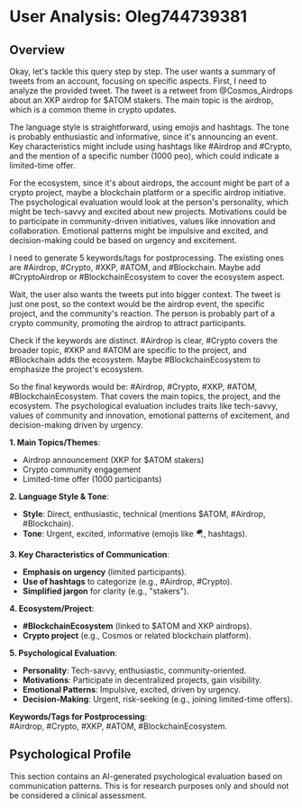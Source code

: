 # User Analysis: Oleg744739381

## Overview

<think>
Okay, let's tackle this query step by step. The user wants a summary of tweets from an account, focusing on specific aspects. First, I need to analyze the provided tweet. The tweet is a retweet from @Cosmos_Airdrops about an XKP airdrop for $ATOM stakers. The main topic is the airdrop, which is a common theme in crypto updates.

The language style is straightforward, using emojis and hashtags. The tone is probably enthusiastic and informative, since it's announcing an event. Key characteristics might include using hashtags like #Airdrop and #Crypto, and the mention of a specific number (1000 peo), which could indicate a limited-time offer.

For the ecosystem, since it's about airdrops, the account might be part of a crypto project, maybe a blockchain platform or a specific airdrop initiative. The psychological evaluation would look at the person's personality, which might be tech-savvy and excited about new projects. Motivations could be to participate in community-driven initiatives, values like innovation and collaboration. Emotional patterns might be impulsive and excited, and decision-making could be based on urgency and excitement.

I need to generate 5 keywords/tags for postprocessing. The existing ones are #Airdrop, #Crypto, #XKP, #ATOM, and #Blockchain. Maybe add #CryptoAirdrop or #BlockchainEcosystem to cover the ecosystem aspect.

Wait, the user also wants the tweets put into bigger context. The tweet is just one post, so the context would be the airdrop event, the specific project, and the community's reaction. The person is probably part of a crypto community, promoting the airdrop to attract participants.

Check if the keywords are distinct. #Airdrop is clear, #Crypto covers the broader topic, #XKP and #ATOM are specific to the project, and #Blockchain adds the ecosystem. Maybe #BlockchainEcosystem to emphasize the project's ecosystem.

So the final keywords would be: #Airdrop, #Crypto, #XKP, #ATOM, #BlockchainEcosystem. That covers the main topics, the project, and the ecosystem. The psychological evaluation includes traits like tech-savvy, values of community and innovation, emotional patterns of excitement, and decision-making driven by urgency.
</think>

**1. Main Topics/Themes**:  
- Airdrop announcement (XKP for $ATOM stakers)  
- Crypto community engagement  
- Limited-time offer (1000 participants)  

**2. Language Style & Tone**:  
- **Style**: Direct, enthusiastic, technical (mentions $ATOM, #Airdrop, #Blockchain).  
- **Tone**: Urgent, excited, informative (emojis like 🪂, hashtags).  

**3. Key Characteristics of Communication**:  
- **Emphasis on urgency** (limited participants).  
- **Use of hashtags** to categorize (e.g., #Airdrop, #Crypto).  
- **Simplified jargon** for clarity (e.g., "stakers").  

**4. Ecosystem/Project**:  
- **#BlockchainEcosystem** (linked to $ATOM and XKP airdrops).  
- **Crypto project** (e.g., Cosmos or related blockchain platform).  

**5. Psychological Evaluation**:  
- **Personality**: Tech-savvy, enthusiastic, community-oriented.  
- **Motivations**: Participate in decentralized projects, gain visibility.  
- **Emotional Patterns**: Impulsive, excited, driven by urgency.  
- **Decision-Making**: Urgent, risk-seeking (e.g., joining limited-time offers).  

**Keywords/Tags for Postprocessing**:  
#Airdrop, #Crypto, #XKP, #ATOM, #BlockchainEcosystem.

## Psychological Profile

This section contains an AI-generated psychological evaluation based on communication patterns. This is for research purposes only and should not be considered a clinical assessment.